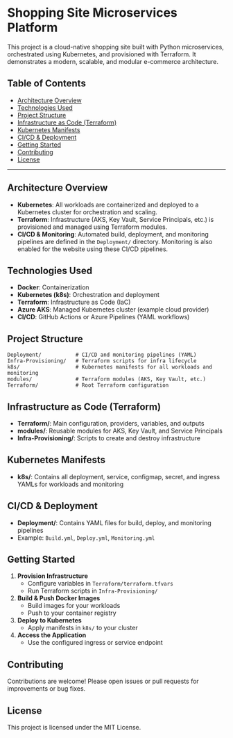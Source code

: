 # Shopping Site Microservices Platform

This project is a cloud-native shopping site built with Python microservices, orchestrated using Kubernetes, and provisioned with Terraform. It demonstrates a modern, scalable, and modular e-commerce architecture.

## Table of Contents
- [Architecture Overview](#architecture-overview)
- [Technologies Used](#technologies-used)
- [Project Structure](#project-structure)
- [Infrastructure as Code (Terraform)](#infrastructure-as-code-terraform)
- [Kubernetes Manifests](#kubernetes-manifests)
- [CI/CD & Deployment](#cicd--deployment)
- [Getting Started](#getting-started)
- [Contributing](#contributing)
- [License](#license)

---

## Architecture Overview
- **Kubernetes**: All workloads are containerized and deployed to a Kubernetes cluster for orchestration and scaling.
- **Terraform**: Infrastructure (AKS, Key Vault, Service Principals, etc.) is provisioned and managed using Terraform modules.
- **CI/CD & Monitoring**: Automated build, deployment, and monitoring pipelines are defined in the `Deployment/` directory. Monitoring is also enabled for the website using these CI/CD pipelines.

## Technologies Used
- **Docker**: Containerization
- **Kubernetes (k8s)**: Orchestration and deployment
- **Terraform**: Infrastructure as Code (IaC)
- **Azure AKS**: Managed Kubernetes cluster (example cloud provider)
- **CI/CD**: GitHub Actions or Azure Pipelines (YAML workflows)

## Project Structure
```
Deployment/           # CI/CD and monitoring pipelines (YAML)
Infra-Provisioning/   # Terraform scripts for infra lifecycle
k8s/                  # Kubernetes manifests for all workloads and monitoring
modules/              # Terraform modules (AKS, Key Vault, etc.)
Terraform/            # Root Terraform configuration
```



## Infrastructure as Code (Terraform)
- **Terraform/**: Main configuration, providers, variables, and outputs
- **modules/**: Reusable modules for AKS, Key Vault, and Service Principals
- **Infra-Provisioning/**: Scripts to create and destroy infrastructure

## Kubernetes Manifests
- **k8s/**: Contains all deployment, service, configmap, secret, and ingress YAMLs for workloads and monitoring

## CI/CD & Deployment
- **Deployment/**: Contains YAML files for build, deploy, and monitoring pipelines
- Example: `Build.yml`, `Deploy.yml`, `Monitoring.yml`

## Getting Started
1. **Provision Infrastructure**
   - Configure variables in `Terraform/terraform.tfvars`
   - Run Terraform scripts in `Infra-Provisioning/`
2. **Build & Push Docker Images**
   - Build images for your workloads
   - Push to your container registry
3. **Deploy to Kubernetes**
   - Apply manifests in `k8s/` to your cluster
4. **Access the Application**
   - Use the configured ingress or service endpoint

## Contributing
Contributions are welcome! Please open issues or pull requests for improvements or bug fixes.

## License
This project is licensed under the MIT License.

